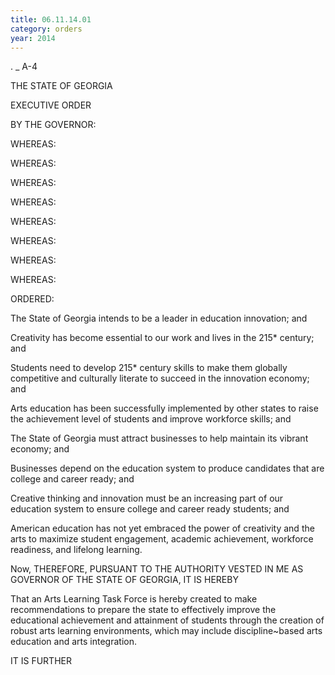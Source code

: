 ```yaml
---
title: 06.11.14.01
category: orders
year: 2014
---
```

 

. _
A-4

THE STATE OF GEORGIA

EXECUTIVE ORDER

BY THE GOVERNOR:

WHEREAS:

WHEREAS:

WHEREAS:

WHEREAS:

WHEREAS:

WHEREAS:

WHEREAS:

WHEREAS:

ORDERED:

The State of Georgia intends to be a leader in education innovation; and

Creativity has become essential to our work and lives in the 215* century;
and

Students need to develop 215* century skills to make them globally
competitive and culturally literate to succeed in the innovation economy;
and

Arts education has been successfully implemented by other states to raise
the achievement level of students and improve workforce skills; and

The State of Georgia must attract businesses to help maintain its vibrant
economy; and

Businesses depend on the education system to produce candidates that are
college and career ready; and

Creative thinking and innovation must be an increasing part of our
education system to ensure college and career ready students; and

American education has not yet embraced the power of creativity and the
arts to maximize student engagement, academic achievement, workforce
readiness, and lifelong learning.

Now, THEREFORE, PURSUANT TO THE AUTHORITY VESTED IN ME AS
GOVERNOR OF THE STATE OF GEORGIA, IT IS HEREBY

That an Arts Learning Task Force is hereby created to make
recommendations to prepare the state to effectively improve the
educational achievement and attainment of students through the creation
of robust arts learning environments, which may include discipline~based
arts education and arts integration.

IT IS FURTHER

